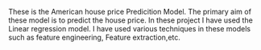 These is the American house price Predicition Model. 
The primary aim of these model is to predict the house price. 
In these project I have used the Linear regression model.
I have used various techniques in these models such as feature engineering, Feature extraction,etc.
